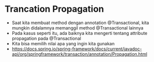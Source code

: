 # Trancation Propagation
* Saat kita membuat method dengan annotation @Transactional, kita mungkin didalamnya memanggil method @Transactional lainnya
* Pada kasus seperti itu, ada baiknya kita mengerti tentang attribute propagation pada @Transactional
* Kita bisa memilih nilai apa yang ingin kita gunakan
* https://docs.spring.io/spring-framework/docs/current/javadoc-api/org/springframework/transaction/annotation/Propagation.html 
